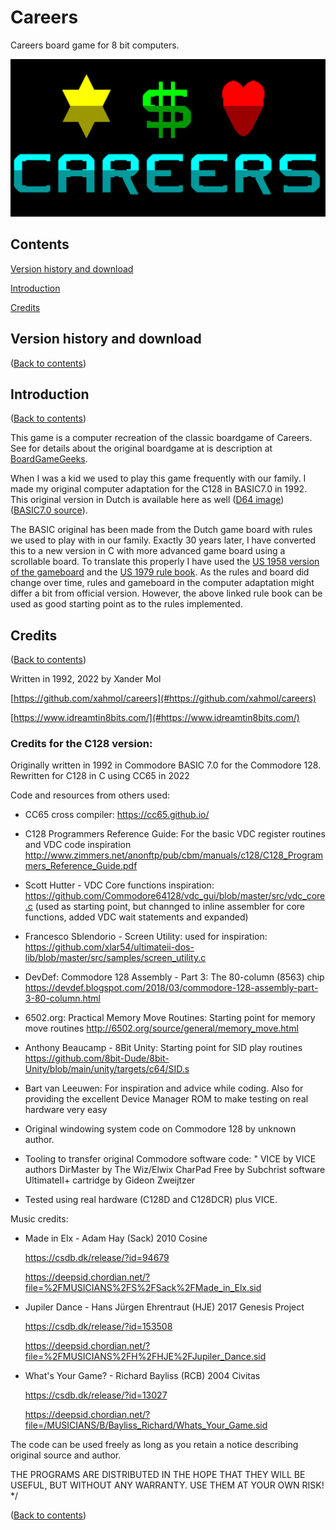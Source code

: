 # Careers
Careers board game for 8 bit computers.

![Careers title screen](https://raw.githubusercontent.com/xahmol/careers/main/screenshots/careers-banner.png)

## Contents

[Version history and download](#version-history-and-download)

[Introduction](#introduction)

[Credits](#credits)

## Version history and download
([Back to contents](#contents))

## Introduction
([Back to contents](#contents))

This game is a computer recreation of the classic boardgame of Careers. See for details about the original boardgame at is description at [BoardGameGeeks](https://boardgamegeek.com/boardgame/1475/careers).

When I was a kid we used to play this game frequently with our family. I made my original computer adaptation for the C128 in BASIC7.0 in 1992. This original version in Dutch is available here as well ([D64 image](https://github.com/xahmol/careers/raw/main/C128/BASIC/D64/Carriere%20C128.d64)) ([BASIC7.0 source](https://github.com/xahmol/careers/tree/main/C128/BASIC/Source)).

The BASIC original has been made from the Dutch game board with rules we used to play with in our family. Exactly 30 years later, I have converted this to a new version in C with more advanced game board using a scrollable board. To translate this properly I have used the [US 1958 version of the gameboard](https://github.com/xahmol/careers/blob/main/careers_1958board.jpg?raw=true) and the [US 1979 rule book](https://github.com/xahmol/careers/raw/main/careers_us_1979_rules.pdf).
As the rules and board did change over time, rules and gameboard in the computer adaptation might differ a bit from official version. However, the above linked rule book can be used as good starting point as to the rules implemented.

## Credits
([Back to contents](#contents))

Written in 1992, 2022 by Xander Mol

[https://github.com/xahmol/careers](#https://github.com/xahmol/careers)

[https://www.idreamtin8bits.com/](#https://www.idreamtin8bits.com/)



### Credits for the C128 version:

Originally written in 1992 in Commodore BASIC 7.0 for the Commodore 128. Rewritten for C128 in C using CC65 in 2022

Code and resources from others used:

-   CC65 cross compiler:
    https://cc65.github.io/

-   C128 Programmers Reference Guide: For the basic VDC register routines and VDC code inspiration
    http://www.zimmers.net/anonftp/pub/cbm/manuals/c128/C128_Programmers_Reference_Guide.pdf

-   Scott Hutter - VDC Core functions inspiration:
    https://github.com/Commodore64128/vdc_gui/blob/master/src/vdc_core.c
    (used as starting point, but channged to inline assembler for core functions, added VDC wait statements and expanded)

-   Francesco Sblendorio - Screen Utility: used for inspiration:
    https://github.com/xlar54/ultimateii-dos-lib/blob/master/src/samples/screen_utility.c

-   DevDef: Commodore 128 Assembly - Part 3: The 80-column (8563) chip
    https://devdef.blogspot.com/2018/03/commodore-128-assembly-part-3-80-column.html

-   6502.org: Practical Memory Move Routines: Starting point for memory move routines
    http://6502.org/source/general/memory_move.html

-   Anthony Beaucamp - 8Bit Unity: Starting point for SID play routines
    https://github.com/8bit-Dude/8bit-Unity/blob/main/unity/targets/c64/SID.s

-   Bart van Leeuwen: For inspiration and advice while coding.
    Also for providing the excellent Device Manager ROM to make testing on real hardware very easy

-   Original windowing system code on Commodore 128 by unknown author.

-   Tooling to transfer original Commodore software code: "
    VICE by VICE authors
    DirMaster by The Wiz/Elwix
    CharPad Free by Subchrist software
    UltimateII+ cartridge by Gideon Zweijtzer
    
-   Tested using real hardware (C128D and C128DCR) plus VICE.

Music credits:
-   Made in Elx - Adam Hay (Sack) 2010 Cosine

    https://csdb.dk/release/?id=94679

    https://deepsid.chordian.net/?file=%2FMUSICIANS%2FS%2FSack%2FMade_in_Elx.sid

-   Jupiler Dance - Hans Jürgen Ehrentraut (HJE) 2017 Genesis Project

    https://csdb.dk/release/?id=153508

    https://deepsid.chordian.net/?file=%2FMUSICIANS%2FH%2FHJE%2FJupiler_Dance.sid

-   What's Your Game? - Richard Bayliss (RCB) 2004 Civitas

    https://csdb.dk/release/?id=13027

    https://deepsid.chordian.net/?file=/MUSICIANS/B/Bayliss_Richard/Whats_Your_Game.sid

The code can be used freely as long as you retain
a notice describing original source and author.

THE PROGRAMS ARE DISTRIBUTED IN THE HOPE THAT THEY WILL BE USEFUL,
BUT WITHOUT ANY WARRANTY. USE THEM AT YOUR OWN RISK!
*/


([Back to contents](#contents))
